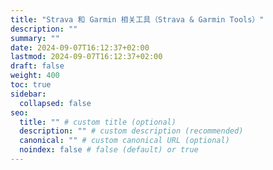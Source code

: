 ```yaml
---
title: "Strava 和 Garmin 相关工具（Strava & Garmin Tools）"
description: ""
summary: ""
date: 2024-09-07T16:12:37+02:00
lastmod: 2024-09-07T16:12:37+02:00
draft: false
weight: 400
toc: true
sidebar:
  collapsed: false
seo:
  title: "" # custom title (optional)
  description: "" # custom description (recommended)
  canonical: "" # custom canonical URL (optional)
  noindex: false # false (default) or true
---
```

